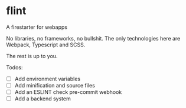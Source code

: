 # flint

A firestarter for webapps

No libraries, no frameworks, no bullshit. The only technologies here are Webpack, Typescript and SCSS.

The rest is up to you.

Todos:

- [ ] Add environment variables
- [ ] Add minification and source files
- [ ] Add an ESLINT check pre-commit webhook
- [ ] Add a backend system
